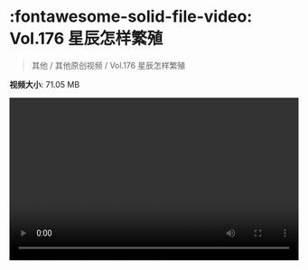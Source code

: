 # :fontawesome-solid-file-video: Vol.176 星辰怎样繁殖

> 其他 / 其他原创视频 / Vol.176 星辰怎样繁殖

**视频大小**: 71.05 MB

<video id="V-2c9c27bbae2726e704af61a24208f224" width="512" height="288" preload="none" playsinline webkit-playsinline></video>